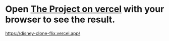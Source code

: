 # Open [The Project on vercel]([http://localhost:3000](https://disney-clone-flix.vercel.app/)) with your browser to see the result.
https://disney-clone-flix.vercel.app/
